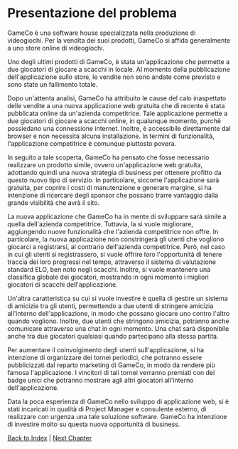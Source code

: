 # Presentazione del problema

GameCo è una software house specializzata nella produzione di videogiochi. Per la vendita dei suoi prodotti,
GameCo si affida generalmente a uno store online di videogiochi.

Uno degli ultimi prodotti di GameCo, è stata un'applicazione che permette a due giocatori di giocare a scacchi
in locale. Al momento della pubblicazione dell'applicazione sullo store, le vendite non sono andate come 
previsto e sono state un fallimento totale.

Dopo un'attenta analisi, GameCo ha attribuito le cause del calo inaspettato delle vendite a una nuova 
applicazione web gratuita che di recente è stata pubblicata online da un'azienda competitrice. Tale 
applicazione permette a due giocatori di giocare a scacchi online, in qualunque momento, purchè possiedano una
connessione internet. Inoltre, è accessibile direttamente dal browser e non necessita alcuna installazione. 
In termini di funzionalità, l'applicazione competitrice è comunque piuttosto povera.

In seguito a tale scoperta, GameCo ha pensato che fosse necessario realizzare un prodotto simile, ovvero 
un'applicazione web gratuita, adottando quindi una nuova strategia di business per ottenere profitto da questo
nuovo tipo di servizio. In particolare, siccome l'applicazione sarà gratuita, per coprire i costi di 
manutenzione e generare margine, si ha intenzione di ricercare degli sponsor che possano trarre vantaggio 
dalla grande visibilità che avrà il sito.

La nuova applicazione che GameCo ha in mente di sviluppare sarà simile a quella dell'azienda competitrice. 
Tuttavia, la si vuole migliorare, aggiungendo nuove funzionalità che l'azienda competitrice non offre.
In particolare, la nuova applicazione non constringerà gli utenti che vogliono giocarci a registrarsi, al 
contrario dell'azienda competitrice. Però, nel caso in cui gli utenti si registrassero, si vuole offrire loro
l'opportunità di tenere traccia dei loro progressi nel tempo, attraverso il sistema di valutazione standard 
ELO, ben noto negli scacchi. Inoltre, si vuole mantenere una classifica globale dei giocatori, mostrando in
ogni momento i migliori giocatori di scacchi dell'applicazione.

Un'altra caratteristica su cui si vuole investire è quella di gestire un sistema di amicizie tra gli utenti, 
permettendo a due utenti di stringere amicizia all'interno dell'applicazione, in modo che possano giocare uno
contro l'altro quando vogliono. Inoltre, due utenti che stringono amicizia, potranno anche comunicare 
attraverso una chat in ogni momento. Una chat sarà disponibile anche tra due giocatori qualsiasi quando 
partecipano alla stessa partita.

Per aumentare il coinvolgimento degli utenti sull'applicazione, si ha intenzione di organizzare dei tornei 
periodici, che potranno essere pubblicizzati dal reparto marketing di GameCo, in modo da rendere più famosa 
l'applicazione.
I vincitori di tali tornei verranno premiati con dei badge unici che potranno mostrare agli altri giocatori 
all'interno dell'applicazione.

Data la poca esperienza di GameCo nello sviluppo di applicazione web, si è stati incaricati in qualità di 
Project Manager e consulente esterno, di realizzare con urgenza una tale soluzione software. GameCo ha 
intenzione di investire molto su questa nuova opportunità di business.

[Back to Index](../index.md) |
[Next Chapter](../1-scoping/index.md)